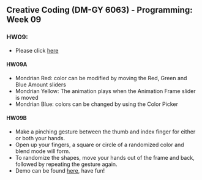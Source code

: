 ## Creative Coding (DM-GY 6063) - Programming: Week 09

### HW09:
- Please click [here](https://lauren-tsao-dm-gy-6063-2024fall-b.github.io/HW09/)

#### HW09A
- Mondrian Red: color can be modified by moving the Red, Green and Blue Amount sliders
- Mondrian Yellow: The animation plays when the Animation Frame slider is moved
- Mondrian Blue: colors can be changed by using the Color Picker

#### HW09B
- Make a pinching gesture between the thumb and index finger for either or both your hands.
- Open up your fingers, a square or circle of a randomized color and blend mode will form.
- To randomize the shapes, move your hands out of the frame and back, followed by repeating the gesture again.
- Demo can be found [here](https://drive.google.com/file/d/1g1bWzyEPrzzbnQOxlNhNeb0TrSW2aINS/view?usp=sharing), have fun!